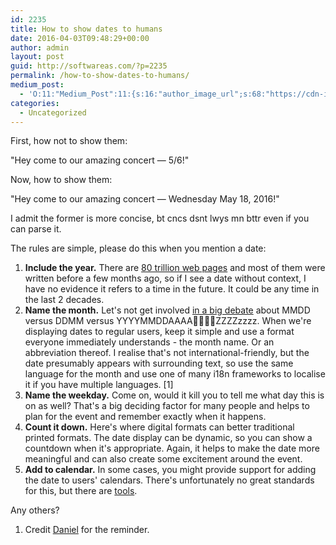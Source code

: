 ```yaml
---
id: 2235
title: How to show dates to humans
date: 2016-04-03T09:48:29+00:00
author: admin
layout: post
guid: http://softwareas.com/?p=2235
permalink: /how-to-show-dates-to-humans/
medium_post:
  - 'O:11:"Medium_Post":11:{s:16:"author_image_url";s:68:"https://cdn-images-1.medium.com/fit/c/200/200/0*8ZyBPj8z4gUV0dfA.jpg";s:10:"author_url";s:28:"https://medium.com/@mahemoff";s:11:"byline_name";N;s:12:"byline_email";N;s:10:"cross_link";s:3:"yes";s:2:"id";s:12:"478ca35c4d7d";s:21:"follower_notification";s:2:"no";s:7:"license";s:8:"cc-40-by";s:14:"publication_id";s:2:"-1";s:6:"status";s:5:"draft";s:3:"url";s:41:"https://medium.com/@mahemoff/478ca35c4d7d";}'
categories:
  - Uncategorized
---
```

First, how not to show them:

"Hey come to our amazing concert &mdash; 5/6!"

Now, how to show them:

"Hey come to our amazing concert &mdash; Wednesday May 18, 2016!"

I admit the former is more concise, bt cncs dsnt lwys mn bttr even if you can parse it.

The rules are simple, please do this when you mention a date:

1. **Include the year.** There are [80 trillion web pages](https://twitter.com/kevin2kelly/status/715569362279600128) and most of them were written before a few months ago, so if I see a date without context, I have no evidence it refers to a time in the future. It could be any time in the last 2 decades.
2. **Name the month.** Let's not get involved [in a big debate](http://softwareas.com/no-lets-not-use-that-date-format/) about MMDD versus DDMM versus YYYYMMDDAAAA🙏🙏🙏🙏ZZZZzzzz. When we're displaying dates to regular users, keep it simple and use a format everyone immediately understands - the month name. Or an abbreviation thereof. I realise that's not international-friendly, but the date presumably appears with surrounding text, so use the same language for the month and use one of many i18n frameworks to localise it if you have multiple languages. [1]
3. **Name the weekday.** Come on, would it kill you to tell me what day this is on as well? That's a big deciding factor for many people and helps to plan for the event and remember exactly when it happens.
4. **Count it down.** Here's where digital formats can better traditional printed formats. The date display can be dynamic, so you can show a countdown when it's appropriate. Again, it helps to make the date more meaningful and can also create some excitement around the event.
5. **Add to calendar.** In some cases, you might provide support for adding the date to users' calendars. There's unfortunately no great standards for this, but there are [tools](http://addtocalendar.com/).

Any others?

1. Credit [Daniel](https://twitter.com/DanielBaird/status/716389733559967744) for the reminder.